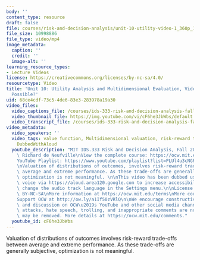 ```yaml
---
body: ''
content_type: resource
draft: false
file: courses/risk-and-decision-analysis/unit-10-utility-video-1_360p_16_9.mp4
file_size: 10998886
file_type: video/mp4
image_metadata:
  caption: ''
  credit: ''
  image-alt: ''
learning_resource_types:
- Lecture Videos
license: https://creativecommons.org/licenses/by-nc-sa/4.0/
resourcetype: Video
title: 'Unit 10: Utility Analysis and Multidimensional Evaluation, Video 1: Is Optimization
  Possible?'
uid: 68ce4cdf-73c5-4de6-83e3-283978a19a30
video_files:
  video_captions_file: /courses/ids-333-risk-and-decision-analysis-fall-2021/1iX10bR7BEqjpa3sJ89IJUovG13l77wDx_transcript.webvtt
  video_thumbnail_file: https://img.youtube.com/vi/cF6he3JbWbs/default.jpg
  video_transcript_file: /courses/ids-333-risk-and-decision-analysis-fall-2021/1iX10bR7BEqjpa3sJ89IJUovG13l77wDx_transcript.pdf
video_metadata:
  video_speakers: ''
  video_tags: value function, Multidimensional valuation, risk-reward trade-off, optimization,
    DubbedWithAloud
  youtube_description: "MIT IDS.333 Risk and Decision Analysis, Fall 2021\nInstructor:\
    \ Richard de Neufville\nView the complete course: https://ocw.mit.edu/courses/ids-333-risk-and-decision-analysis-fall-2021/\n\
    YouTube Playlist: https://www.youtube.com/playlist?list=PLUl4u3cNGP62jwhTqp8_1kwrkDkxZhpQC\n\
    \nValuation of distributions of outcomes, involves risk-reward trade-offs between\
    \ average and extreme performance. As these trade-offs are generally subjective,\
    \ optimization is not meaningful. \n\nThis video has been dubbed using an artificial\
    \ voice via https://aloud.area120.google.com to increase accessibility. You can\
    \ change the audio track language in the Settings menu.\n\nLicense: Creative Commons\
    \ BY-NC-SA\nMore information at https://ocw.mit.edu/terms\nMore courses at https://ocw.mit.edu\n\
    Support OCW at http://ow.ly/a1If50zVRlQ\n\nWe encourage constructive comments\
    \ and discussion on OCW\u2019s YouTube and other social media channels. Personal\
    \ attacks, hate speech, trolling, and inappropriate comments are not allowed and\
    \ may be removed. More details at https://ocw.mit.edu/comments."
  youtube_id: cF6he3JbWbs
---
```

Valuation of distributions of outcomes involves risk-reward trade-offs between average and extreme performance. As these trade-offs are generally subjective, optimization is not meaningful.